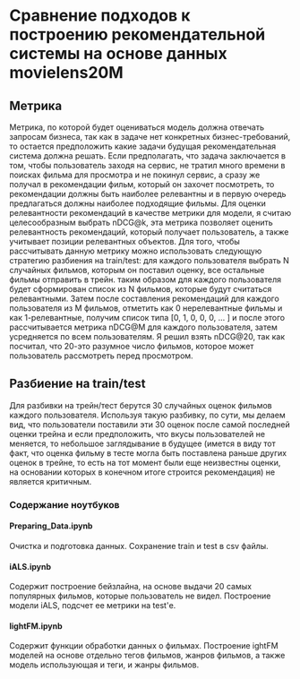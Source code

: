 # Сравнение подходов к построению рекомендательной системы на основе данных movielens20M
## Метрика
Метрика, по которой будет оцениваться модель должна отвечать запросам бизнеса, так как в задаче нет конкретных бизнес-требований, то остается предположить какие задачи будущая рекомендательная система должна решать. Если предполагать, что задача заключается в том, чтобы пользователь заходя на сервис, не тратил много времени в поисках фильма для просмотра и не покинул сервис, а сразу же получал в рекомендации фильм, который он захочет посмотреть, то рекомендации должны быть наиболее релевантны и в первую очередь предлагаться должны наиболее подходящие фильмы. Для оценки релевантности рекомендаций в качестве метрики для модели, я считаю целесообразным выбрать nDCG@k, эта метрика позволяет оценить релевантность рекомендаций, который получает пользователь, а также учитывает позиции релевантных объектов. Для того, чтобы рассчитывать данную метрику можно использовать следующую стратегию разбиения на train/test: для каждого пользователя выбрать N случайных фильмов, которым он поставил оценку, все остальные фильмы отправить в трейн. таким образом для каждого пользователя будет сформирован список из N фильмов, которые будут считаться релевантными. Затем после составления рекомендаций для каждого пользователя из M фильмов, отметить как 0 нерелевантные фильмы и как 1-релевантные, получим список типа [0, 1, 0, 0, 0, ... ] и после этого рассчитывается метрика nDCG@M для каждого пользователя, затем усредняется по всем пользователям. Я решил взять nDCG@20, так как посчитал, что 20-это разумное число фильмов, которое может пользователь рассмотреть перед просмотром.

## Разбиение на train/test
Для разбивки на трейн/тест берутся 30 случайных оценок фильмов каждого пользователя. Используя такую разбивку, по сути, мы делаем вид, что пользователи поставили эти 30 оценок после самой последней оценки трейна и если предположить, что вкусы пользователей не меняется, то небольшое заглядывание в будущее (имется в виду тот факт, что оценка фильму в тесте могла быть поставлена раньше других оценок в трейне, то есть на тот момент были еще неизвестны оценки, на основании которых в конечном итоге строится рекомендация) не является критичным.

### Содержание ноутбуков

#### Preparing_Data.ipynb
Очистка и подготовка данных. Сохранение train и test в csv файлы.

#### iALS.ipynb
Cодержит построение бейзлайна, на основе выдачи 20 самых популярных фильмов, которые пользователь не видел.
Построение модели iALS, подсчет ее метрики на test'е.

#### lightFM.ipynb 
Содержит функции обработки данных о фильмах. Построение ightFM моделей на основе отдельно тегов фильмов, жанров фильмов, а также модель использующая и теги, и жанры фильмов.
